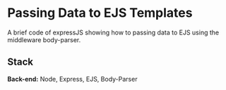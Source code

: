 
# Passing Data to EJS Templates

A brief code of expressJS showing how to passing data to EJS using the middleware body-parser.


## Stack

**Back-end:** Node, Express, EJS, Body-Parser

